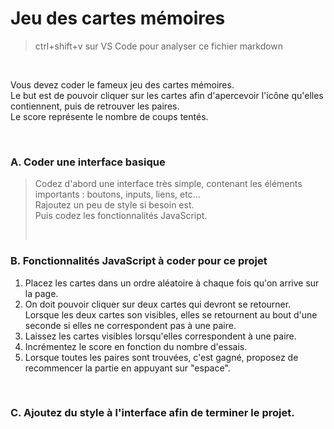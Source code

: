 # Jeu des cartes mémoires

> ctrl+shift+v sur VS Code pour analyser ce fichier markdown

<br>

Vous devez coder le fameux jeu des cartes mémoires.<br>
Le but est de pouvoir cliquer sur les cartes afin d'apercevoir l'icône qu'elles contiennent, puis de retrouver les paires.<br>
Le score représente le nombre de coups tentés.

<br>

### A. Coder une interface basique

> Codez d'abord une interface très simple, contenant les éléments importants : boutons, inputs, liens, etc... <br>
> Rajoutez un peu de style si besoin est.
> <br>
> Puis codez les fonctionnalités JavaScript.
>
> <br>

### B. Fonctionnalités JavaScript à coder pour ce projet

1. Placez les cartes dans un ordre aléatoire à chaque fois qu'on arrive sur la page.
2. On doit pouvoir cliquer sur deux cartes qui devront se retourner.<br>Lorsque les deux cartes son visibles, elles se retournent au bout d'une seconde si elles ne correspondent pas à une paire.
3. Laissez les cartes visibles lorsqu'elles correspondent à une paire.
4. Incrémentez le score en fonction du nombre d'essais.
5. Lorsque toutes les paires sont trouvées, c'est gagné, proposez de recommencer la partie en appuyant sur "espace".

<br>

### C. Ajoutez du style à l'interface afin de terminer le projet.
